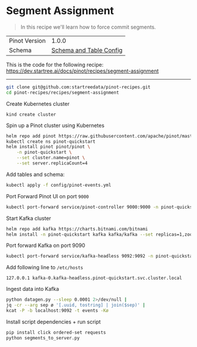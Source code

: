 # Segment Assignment

> In this recipe we'll learn how to force commit segments.

<table>
  <tr>
    <td>Pinot Version</td>
    <td>1.0.0</td>
  </tr>
  <tr>
    <td>Schema</td>
    <td><a href="config/pinot-events.yml">Schema and Table Config</a></td>
</table>

This is the code for the following recipe: https://dev.startree.ai/docs/pinot/recipes/segment-assignment

***

```bash
git clone git@github.com:startreedata/pinot-recipes.git
cd pinot-recipes/recipes/segment-assignment
```

Create Kubernetes cluster
```
kind create cluster
```

Spin up a Pinot cluster using Kubernetes

```bash
helm repo add pinot https://raw.githubusercontent.com/apache/pinot/master/kubernetes/helm
kubectl create ns pinot-quickstart
helm install pinot pinot/pinot \
    -n pinot-quickstart \
    --set cluster.name=pinot \
    --set server.replicaCount=4
```

Add tables and schema:

```bash
kubectl apply -f config/pinot-events.yml
```

Port Forward Pinot UI on port `9000`

```bash
kubectl port-forward service/pinot-controller 9000:9000 -n pinot-quickstart
```

Start Kafka cluster

```bash 
helm repo add kafka https://charts.bitnami.com/bitnami
helm install -n pinot-quickstart kafka kafka/kafka --set replicas=1,zookeeper.image.tag=latest
```

Port forward Kafka on port 9090

```bash
kubectl port-forward service/kafka-headless 9092:9092 -n pinot-quickstart
```

Add following line to `/etc/hosts`

```
127.0.0.1 kafka-0.kafka-headless.pinot-quickstart.svc.cluster.local
```

Ingest data into Kafka

```bash
python datagen.py --sleep 0.0001 2>/dev/null |
jq -cr --arg sep ø '[.uuid, tostring] | join($sep)' |
kcat -P -b localhost:9092 -t events -Kø
```

Install script dependencies + run script

```bash
pip install click ordered-set requests
python segments_to_server.py
```
